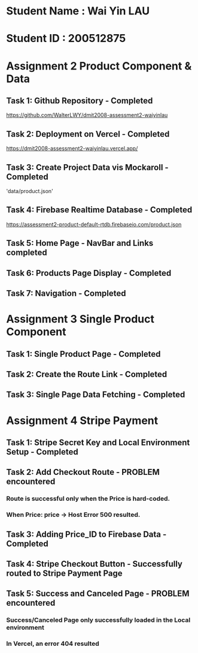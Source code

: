# Student Name : Wai Yin LAU

# Student ID : 200512875

# Assignment 2 Product Component & Data

## Task 1: Github Repository - Completed

https://github.com/WalterLWY/dmit2008-assessment2-waiyinlau

## Task 2: Deployment on Vercel - Completed

https://dmit2008-assessment2-waiyinlau.vercel.app/

## Task 3: Create Project Data vis Mockaroll - Completed

'data/product.json'

## Task 4: Firebase Realtime Database - Completed

https://assessment2-product-default-rtdb.firebaseio.com/product.json

## Task 5: Home Page - NavBar and Links completed

## Task 6: Products Page Display - Completed

## Task 7: Navigation - Completed

# Assignment 3 Single Product Component

## Task 1: Single Product Page - Completed

## Task 2: Create the Route Link - Completed

## Task 3: Single Page Data Fetching - Completed

# Assignment 4 Stripe Payment

## Task 1: Stripe Secret Key and Local Environment Setup - Completed

## Task 2: Add Checkout Route - PROBLEM encountered
### Route is successful only when the Price is hard-coded.
### When Price: price -> Host Error 500 resulted.

## Task 3: Adding Price_ID to Firebase Data - Completed

## Task 4: Stripe Checkout Button - Successfully routed to Stripe Payment Page

## Task 5: Success and Canceled Page - PROBLEM encountered
### Success/Canceled Page only successfully loaded in the Local environment
### In Vercel, an error 404 resulted
